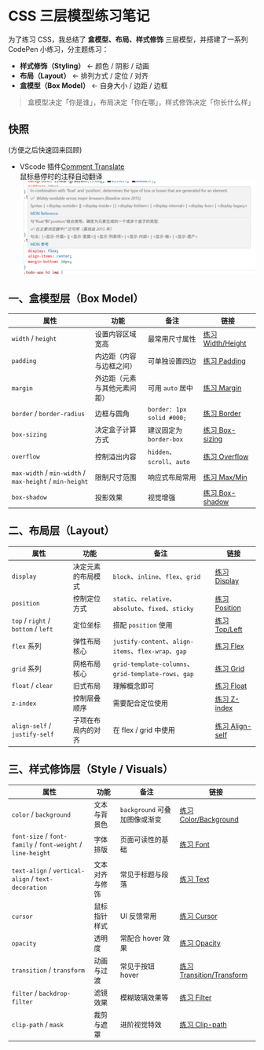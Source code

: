 # CSS 三层模型练习笔记

为了练习 CSS，我总结了 **盒模型、布局、样式修饰** 三层模型，并搭建了一系列 CodePen 小练习，分主题练习：

- **样式修饰（Styling）** ← 颜色 / 阴影 / 动画
- **布局（Layout）** ← 排列方式 / 定位 / 对齐
- **盒模型（Box Model）** ← 自身大小 / 边距 / 边框

> 盒模型决定「你是谁」，布局决定「你在哪」，样式修饰决定「你长什么样」

## 快照

(方便之后快速回来回顾)

- VScode 插件[Comment Translate](https://marketplace.visualstudio.com/items?itemName=intellsmi.comment-translate)  
  鼠标悬停时的注释自动翻译  
  <img src="./images/comment-translate-screenshot.png" alt="comment-translate-screenshot" width="500">

## 一、盒模型层（Box Model）

| 属性                                                    | 功能                         | 备注                       | 链接                                                         |
| ------------------------------------------------------- | ---------------------------- | -------------------------- | ------------------------------------------------------------ |
| `width` / `height`                                      | 设置内容区域宽高             | 最常用尺寸属性             | [练习 Width/Height](https://codepen.io/pen?template=ZYQRxbL) |
| `padding`                                               | 内边距（内容与边框之间）     | 可单独设置四边             | [练习 Padding]()                                             |
| `margin`                                                | 外边距（元素与其他元素间距） | 可用 `auto` 居中           | [练习 Margin]()                                              |
| `border` / `border-radius`                              | 边框与圆角                   | `border: 1px solid #000;`  | [练习 Border]()                                              |
| `box-sizing`                                            | 决定盒子计算方式             | 建议固定为 `border-box`    | [练习 Box-sizing]()                                          |
| `overflow`                                              | 控制溢出内容                 | `hidden`、`scroll`、`auto` | [练习 Overflow]()                                            |
| `max-width` / `min-width` / `max-height` / `min-height` | 限制尺寸范围                 | 响应式布局常用             | [练习 Max/Min]()                                             |
| `box-shadow`                                            | 投影效果                     | 视觉增强                   | [练习 Box-shadow]()                                          |

## 二、布局层（Layout）

| 属性                                | 功能               | 备注                                                 | 链接                |
| ----------------------------------- | ------------------ | ---------------------------------------------------- | ------------------- |
| `display`                           | 决定元素的布局模式 | `block`、`inline`、`flex`、`grid`                    | [练习 Display]()    |
| `position`                          | 控制定位方式       | `static`、`relative`、`absolute`、`fixed`、`sticky`  | [练习 Position]()   |
| `top` / `right` / `bottom` / `left` | 定位坐标           | 搭配 `position` 使用                                 | [练习 Top/Left]()   |
| `flex` 系列                         | 弹性布局核心       | `justify-content`、`align-items`、`flex-wrap`、`gap` | [练习 Flex]()       |
| `grid` 系列                         | 网格布局核心       | `grid-template-columns`、`grid-template-rows`、`gap` | [练习 Grid]()       |
| `float` / `clear`                   | 旧式布局           | 理解概念即可                                         | [练习 Float]()      |
| `z-index`                           | 控制层叠顺序       | 需要配合定位使用                                     | [练习 Z-index]()    |
| `align-self` / `justify-self`       | 子项在布局内的对齐 | 在 flex / grid 中使用                                | [练习 Align-self]() |

## 三、样式修饰层（Style / Visuals）

| 属性                                                        | 功能           | 备注                          | 链接                          |
| ----------------------------------------------------------- | -------------- | ----------------------------- | ----------------------------- |
| `color` / `background`                                      | 文本与背景色   | `background` 可叠加图像或渐变 | [练习 Color/Background]()     |
| `font-size` / `font-family` / `font-weight` / `line-height` | 字体排版       | 页面可读性的基础              | [练习 Font]()                 |
| `text-align` / `vertical-align` / `text-decoration`         | 文本对齐与修饰 | 常见于标题与段落              | [练习 Text]()                 |
| `cursor`                                                    | 鼠标指针样式   | UI 反馈常用                   | [练习 Cursor]()               |
| `opacity`                                                   | 透明度         | 常配合 hover 效果             | [练习 Opacity]()              |
| `transition` / `transform`                                  | 动画与过渡     | 常见于按钮 hover              | [练习 Transition/Transform]() |
| `filter` / `backdrop-filter`                                | 滤镜效果       | 模糊玻璃效果等                | [练习 Filter]()               |
| `clip-path` / `mask`                                        | 裁剪与遮罩     | 进阶视觉特效                  | [练习 Clip-path]()            |
